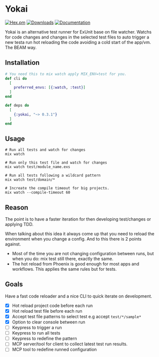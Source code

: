 # Yokai
[![Hex.pm](https://img.shields.io/hexpm/v/yokai.svg)](https://hex.pm/packages/yokai)
[![Downloads](https://img.shields.io/hexpm/dt/yokai.svg)](https://hex.pm/packages/yokai)
[![Documentation](https://img.shields.io/badge/documentation-gray)](https://hexdocs.pm/yokai)

Yokai is an alternative test runner for ExUnit base on file watcher. Watchs for code changes and changes in the selected test files to auto trigger a new testa run hot reloading the code avoiding a cold start of the app/vm. The BEAM way.

## Installation

```elixir
# You need this to mix watch apply MIX_ENV=test for you.
def cli do
  [
    preferred_envs: [{:watch, :test}]
  ]
end

def deps do
  [
    {:yokai, "~> 0.3.1"}
  ]
end
```

## Usage

```shell
# Run all tests and watch for changes
mix watch

# Run only this test file and watch for changes
mix watch test/module_name.exs

# Run all tests following a wildcard pattern
mix watch test/domain/*

# Increate the compile timeout for big projects.
mix watch --compile-timeout 60
```

## Reason

The point is to have a faster iteration for then developing test/changes or applying TDD.

When talking about this idea it always come up that you need to reload the environment when you change a config. And
to this there is 2 points against.
 - Most of the time you are not changing configuration between runs, but when you do: mix test still there, exactly the same.
 - The hot reload from Phoenix is good enough for most apps and workflows. This applies the same rules but for tests.

## Goals

Have a fast code reloader and a nice CLI to quick iterate on development.

- [x] Hot reload project code before each run
- [x] Hot reload test file before each run
- [x] Accept test file patterns to select test e.g accept `test/*/sample*`
- [x] Option to clear console between run
- [ ] Keypress to trigger a run
- [ ] Keypress to run all tests
- [ ] Keypress to redefine the pattern
- [ ] MCP server/tool for client to collect latest test run results.
- [ ] MCP tool to redefine runned configuration
